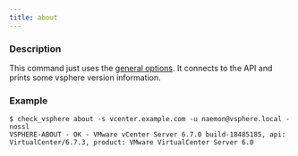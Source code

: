 ```yaml
---
title: about
---
```


### Description

This command just uses the [general options](../../general-options/). It connects to the
API and prints some vsphere version information.

### Example

```
$ check_vsphere about -s vcenter.example.com -u naemon@vsphere.local -nossl   
VSPHERE-ABOUT - OK - VMware vCenter Server 6.7.0 build-18485185, api: VirtualCenter/6.7.3, product: VMware VirtualCenter Server 6.0
```
